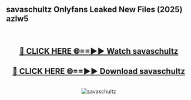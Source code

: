 <h2>savaschultz Onlyfans Leaked New Files (2025) azlw5</h2>
<br>
<div align="center">
<h2><a href="https://mediafiles.top/savaschultz&ref=git" rel="nofollow">🔴 CLICK HERE 🌐==►► Watch savaschultz</a></h2>
<h2><a href="https://mediafiles.top/savaschultz&ref=git" rel="nofollow">🔴 CLICK HERE 🌐==►► Download savaschultz</a></h2>
<br>
<a href="https://mediafiles.top/savaschultz&ref=git" rel="nofollow" data-target="animated-image.originalLink"><img src="https://i.ibb.co.com/xMMVF88/686577567.gif" alt="savaschultz" style="max-width: 100%; display: inline-block;" data-target="animated-image.originalImage"></a>
</div>
<br>
<br>